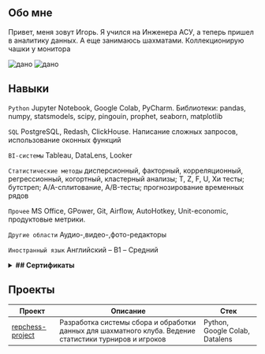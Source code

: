 
## Обо мне

Привет, меня зовут Игорь. Я учился на Инженера АСУ, а теперь пришел в аналитику данных. А еще занимаюсь шахматами. Коллекционирую чашки у монитора

<img src="images/DA.jpg" alt="дано" width="400"> <img src="images/SQL.jpg" alt="дано" width="400"> 

## Навыки

`Python`
Jupyter Notebook, Google Colab, PyCharm. Библиотеки: pandas, numpy, statsmodels, scipy, pingouin, prophet, seaborn, matplotlib

`SQL`
PostgreSQL, Redash, ClickHouse. Написание сложных запросов, использование оконных функций

`BI-системы`
Tableau, DataLens, Looker

`Статистические методы`
дисперсионный, факторный, корреляционный, регрессионный, когортный, кластерный анализы; T, Z, F, U, Хи тесты; бутстреп; A/A-сплитование, A/B-тесты; прогнозирование временных рядов

`Прочее`
MS Office, GPower, Git, Airflow, AutoHotkey, Unit-economic, продуктовые метрики. 

`Другие области`
Аудио-,видео-,фото-редакторы

`Иностранный язык`
Английский – B1 – Средний


<details>	 
  <summary><b>## Сертификаты </b></summary>

<img src="images/DA.jpg" alt="sert1" width="400"> <img src="images/SQL.jpg" alt="sert2" width="400"> 
<img src="images/BI.jpg" alt="sert3" width="400"> <img src="images/Stats.jpg" alt="sert4" width="400"> 
</details>

## Проекты

| Проект | Описание | Стек |
|----------------|-----------------|-----------------|
|[repchess-project](https://github.com/igor-turkin/repchess-project)| Разработка системы сбора и обработки данных для шахматного клуба. Ведение статистики турниров и игроков  |  Python, Google Colab, Datalens|   
